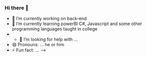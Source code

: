 ### Hi there 👋

- 🔭 I’m currently working on back-end
- 🌱 I’m currently learning powerBI C#, Javascript and some other programming languages taught in college 
- - 🤔 I’m looking for help with ...
- 😄 Pronouns: ... he or him 
- ⚡ Fun fact: ...
-->
